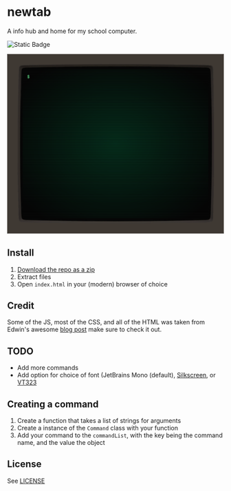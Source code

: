 # newtab
A info hub and home for my school computer.

![Static Badge](https://img.shields.io/badge/Plain-JavaScript-f7df1e?style=for-the-badge)

![Screenshot](https://github.com/crummyh/newtab/blob/main/img/screenshot.png)

## Install

1. [Download the repo as a zip](https://github.com/NicoletFEAR/2025-BaseSwerveDrive/archive/refs/heads/main.zip)
2. Extract files
3. Open `index.html` in your (modern) browser of choice

## Credit
Some of the JS, most of the CSS, and all of the HTML was taken from Edwin's awesome [blog post](https://dev.to/ekeijl/retro-crt-terminal-screen-in-css-js-4afh) make sure to check it out.

## TODO
- Add more commands
- Add option for choice of font (JetBrains Mono (default), [Silkscreen](https://fonts.google.com/specimen/Silkscreen), or [VT323](https://fonts.google.com/specimen/VT323)

## Creating a command
1. Create a function that takes a list of strings for arguments
2. Create a instance of the `Command` class with your function
3. Add your command to the `commandList`, with the key being the command name, and the value the object

## License
See [LICENSE](https://github.com/crummyh/newtab/blob/main/LICENSE)
